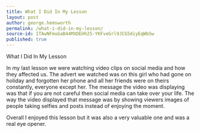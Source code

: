 ```yaml
---
title: What I Did In My Lesson
layout: post
author: george.hemsworth
permalink: /what-i-did-in-my-lesson/
source-id: 1TAwNFmuGaB44MXDEHh25-YKFveGrl9JCG5diyEqWbSw
published: true
---
```

What I Did In My Lesson

In my last lesson we were watching video clips on social media and how they affected us. The advert we watched was on this girl who had gone on holiday and forgotten her phone and all her friends were on theirs constantly, everyone except her. The message the video was displaying was that if you are not careful then social media can take over your life. The way the video displayed that message was by showing viewers images of people taking selfies and posts instead of enjoying the moment.

Overall I enjoyed this lesson but it was also a very valuable one and was a real eye opener.

